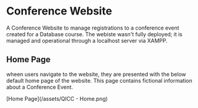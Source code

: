 # Conference Website
A Conference Website to manage registrations to a conference event created for a Database course.
The webiste wasn't fully deployed; it is managed and operational through a localhost server via XAMPP.

## Home Page
wheen users navigate to the website, they are presented with the below default home page of the website. This page contains fictional information about a Conference Event.

[Home Page](/assets/QICC - Home.png)
